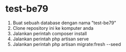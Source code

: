 # test-be79

1.  Buat sebuah database dengan nama "test-be79"
2.  Clone repository ini ke komputer anda
3.  Jalankan perintah composer install
4.  Jalankan perintah php artisan serve
5.  Jalankan perintah php artisan migrate:fresh --seed
